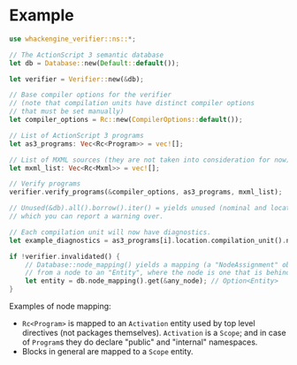 # Example

```rust
use whackengine_verifier::ns::*;

// The ActionScript 3 semantic database
let db = Database::new(Default::default());

let verifier = Verifier::new(&db);

// Base compiler options for the verifier
// (note that compilation units have distinct compiler options
// that must be set manually)
let compiler_options = Rc::new(CompilerOptions::default());

// List of ActionScript 3 programs
let as3_programs: Vec<Rc<Program>> = vec![];

// List of MXML sources (they are not taken into consideration for now)
let mxml_list: Vec<Rc<Mxml>> = vec![];

// Verify programs
verifier.verify_programs(&compiler_options, as3_programs, mxml_list);

// Unused(&db).all().borrow().iter() = yields unused (nominal and located) entities
// which you can report a warning over.

// Each compilation unit will now have diagnostics.
let example_diagnostics = as3_programs[i].location.compilation_unit().nested_diagnostics(); 

if !verifier.invalidated() {
    // Database::node_mapping() yields a mapping (a "NodeAssignment" object)
    // from a node to an "Entity", where the node is one that is behind a "Rc" pointer.
    let entity = db.node_mapping().get(&any_node); // Option<Entity>
}
```

Examples of node mapping:

* `Rc<Program>` is mapped to an `Activation` entity used by top level directives (not packages themselves). `Activation` is a `Scope`; and in case of `Program`s they do declare "public" and "internal" namespaces.
* Blocks in general are mapped to a `Scope` entity.